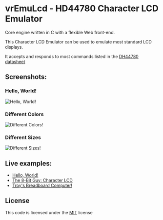 # vrEmuLcd - HD44780 Character LCD Emulator

Core engine written in C with a flexible Web front-end.

This Character LCD Emulator can be used to emulate most standard LCD displays.

It accepts and responds to most commands listed in the [DH44780 datasheet](https://www.sparkfun.com/datasheets/LCD/HD44780.pdf)

## Screenshots:

### Hello, World!
![Hello, World!](https://visrealm.github.io/vrEmuLcd/res/vrEmuLcd.gif)

### Different Colors
![Different Colors!](https://visrealm.github.io/vrEmuLcd/res/helloworld2.png)

### Different Sizes
![Different Sizes!](https://visrealm.github.io/vrEmuLcd/res/lcd2004_demo.png)

## Live examples:

* [Hello, World!](https://visrealm.github.io/vrEmuLcd/examples/helloworld)
* [The 8-Bit Guy: Character LCD](https://visrealm.github.io/vrEmuLcd/examples/8bitguy)
* [Troy's Breadboard Computer!](https://cpu.visualrealmsoftware.com/emu2)

## License
This code is licensed under the [MIT](https://opensource.org/licenses/MIT "MIT") license
